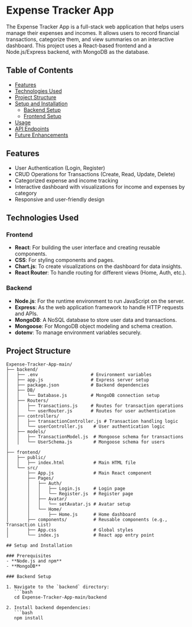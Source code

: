 # Expense Tracker App

The Expense Tracker App is a full-stack web application that helps users manage their expenses and incomes. It allows users to record financial transactions, categorize them, and view summaries on an interactive dashboard. This project uses a React-based frontend and a Node.js/Express backend, with MongoDB as the database.

## Table of Contents
- [Features](#features)
- [Technologies Used](#technologies-used)
- [Project Structure](#project-structure)
- [Setup and Installation](#setup-and-installation)
  - [Backend Setup](#backend-setup)
  - [Frontend Setup](#frontend-setup)
- [Usage](#usage)
- [API Endpoints](#api-endpoints)
- [Future Enhancements](#future-enhancements)

## Features
- User Authentication (Login, Register)
- CRUD Operations for Transactions (Create, Read, Update, Delete)
- Categorized expense and income tracking
- Interactive dashboard with visualizations for income and expenses by category
- Responsive and user-friendly design

## Technologies Used

### Frontend
- **React**: For building the user interface and creating reusable components.
- **CSS**: For styling components and pages.
- **Chart.js**: To create visualizations on the dashboard for data insights.
- **React Router**: To handle routing for different views (Home, Auth, etc.).

### Backend
- **Node.js**: For the runtime environment to run JavaScript on the server.
- **Express**: As the web application framework to handle HTTP requests and APIs.
- **MongoDB**: A NoSQL database to store user data and transactions.
- **Mongoose**: For MongoDB object modeling and schema creation.
- **dotenv**: To manage environment variables securely.

## Project Structure

```plaintext
Expense-Tracker-App-main/
├── backend/
│   ├── .env                    # Environment variables
│   ├── app.js                  # Express server setup
│   ├── package.json            # Backend dependencies
│   ├── DB/
│   │   └── Database.js         # MongoDB connection setup
│   ├── Routers/
│   │   ├── Transactions.js     # Routes for transaction operations
│   │   └── userRouter.js       # Routes for user authentication
│   ├── controllers/
│   │   ├── transactionController.js # Transaction handling logic
│   │   └── userController.js    # User authentication logic
│   ├── models/
│   │   ├── TransactionModel.js  # Mongoose schema for transactions
│   │   └── UserSchema.js        # Mongoose schema for users
│
├── frontend/
│   ├── public/
│   │   ├── index.html           # Main HTML file
│   └── src/
│       ├── App.js               # Main React component
│       ├── Pages/
│       │   ├── Auth/
│       │   │   ├── Login.js     # Login page
│       │   │   └── Register.js  # Register page
│       │   ├── Avatar/
│       │   │   └── setAvatar.js # Avatar setup
│       │   └── Home/
│       │       ├── Home.js      # Home dashboard
│       ├── components/          # Reusable components (e.g., Transaction List)
│       ├── App.css              # Global styles
│       └── index.js             # React app entry point

## Setup and Installation

### Prerequisites
- **Node.js and npm**
- **MongoDB**

### Backend Setup

1. Navigate to the `backend` directory:
   ```bash
   cd Expense-Tracker-App-main/backend

2. Install backend dependencies:
   ```bash
   npm install
